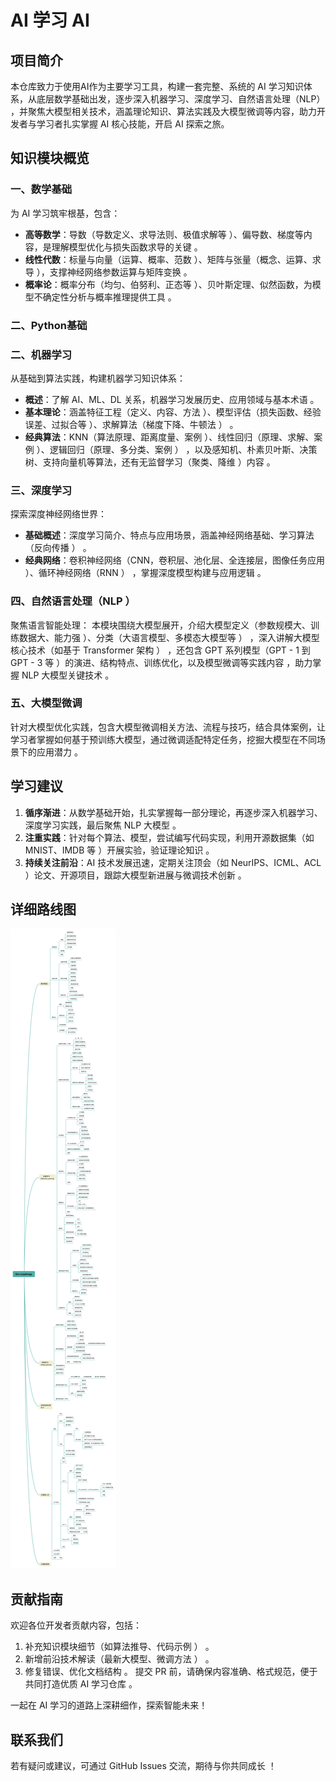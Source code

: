 # AI 学习 AI

## 项目简介
本仓库致力于使用AI作为主要学习工具，构建一套完整、系统的 AI 学习知识体系，从底层数学基础出发，逐步深入机器学习、深度学习、自然语言处理（NLP） ，并聚焦大模型相关技术，涵盖理论知识、算法实践及大模型微调等内容，助力开发者与学习者扎实掌握 AI 核心技能，开启 AI 探索之旅。

## 知识模块概览
### 一、数学基础
为 AI 学习筑牢根基，包含：
- **高等数学**：导数（导数定义、求导法则、极值求解等 ）、偏导数、梯度等内容，是理解模型优化与损失函数求导的关键 。
- **线性代数**：标量与向量（运算、概率、范数 ）、矩阵与张量（概念、运算、求导 ），支撑神经网络参数运算与矩阵变换 。 
- **概率论**：概率分布（均匀、伯努利、正态等 ）、贝叶斯定理、似然函数，为模型不确定性分析与概率推理提供工具 。
### 二、Python基础


### 二、机器学习
从基础到算法实践，构建机器学习知识体系：
- **概述**：了解 AI、ML、DL 关系，机器学习发展历史、应用领域与基本术语 。 
- **基本理论**：涵盖特征工程（定义、内容、方法 ）、模型评估（损失函数、经验误差、过拟合等 ）、求解算法（梯度下降、牛顿法 ） 。 
- **经典算法**：KNN（算法原理、距离度量、案例 ）、线性回归（原理、求解、案例 ）、逻辑回归（原理、多分类、案例 ） ，以及感知机、朴素贝叶斯、决策树、支持向量机等算法，还有无监督学习（聚类、降维 ）内容 。

### 三、深度学习
探索深度神经网络世界：
- **基础概述**：深度学习简介、特点与应用场景，涵盖神经网络基础、学习算法（反向传播 ） 。 
- **经典网络**：卷积神经网络（CNN，卷积层、池化层、全连接层，图像任务应用 ）、循环神经网络（RNN ） ，掌握深度模型构建与应用逻辑 。

### 四、自然语言处理（NLP ）
聚焦语言智能处理：
本模块围绕大模型展开，介绍大模型定义（参数规模大、训练数据大、能力强 ）、分类（大语言模型、多模态大模型等 ） ，深入讲解大模型核心技术（如基于 Transformer 架构 ） ，还包含 GPT 系列模型（GPT - 1 到 GPT - 3 等 ）的演进、结构特点、训练优化，以及模型微调等实践内容 ，助力掌握 NLP 大模型关键技术 。

### 五、大模型微调
针对大模型优化实践，包含大模型微调相关方法、流程与技巧，结合具体案例，让学习者掌握如何基于预训练大模型，通过微调适配特定任务，挖掘大模型在不同场景下的应用潜力 。

## 学习建议
1. **循序渐进**：从数学基础开始，扎实掌握每一部分理论，再逐步深入机器学习、深度学习实践，最后聚焦 NLP 大模型 。 
2. **注重实践**：针对每个算法、模型，尝试编写代码实现，利用开源数据集（如 MNIST、IMDB 等 ）开展实验，验证理论知识 。 
3. **持续关注前沿**：AI 技术发展迅速，定期关注顶会（如 NeurIPS、ICML、ACL ）论文、开源项目，跟踪大模型新进展与微调技术创新 。 

## 详细路线图
![AI路线图](img/llm-roadmap.png)

## 贡献指南
欢迎各位开发者贡献内容，包括：
1. 补充知识模块细节（如算法推导、代码示例 ） 。 
2. 新增前沿技术解读（最新大模型、微调方法 ） 。 
3. 修复错误、优化文档结构 。 
提交 PR 前，请确保内容准确、格式规范，便于共同打造优质 AI 学习仓库 。

一起在 AI 学习的道路上深耕细作，探索智能未来！

## 联系我们
若有疑问或建议，可通过 GitHub Issues 交流，期待与你共同成长 ！ 
